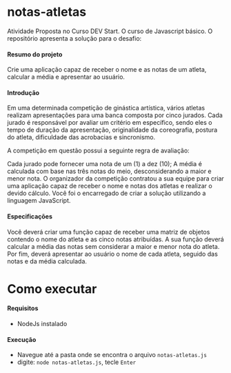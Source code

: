 # notas-atletas

Atividade Proposta no Curso DEV Start. O curso de Javascript básico.
O repositório apresenta a solução para o desafio: 

#### Resumo do projeto

Crie uma aplicação capaz de receber o nome e as notas de um atleta, calcular a média e apresentar ao usuário.

#### Introdução

Em uma determinada competição de ginástica artística, vários atletas realizam apresentações para uma banca composta por cinco jurados. Cada jurado é responsável por avaliar um critério em específico, sendo eles o tempo de duração da apresentação, originalidade da coreografia, postura do atleta, dificuldade das acrobacias e sincronismo.

A competição em questão possui a seguinte regra de avaliação:

Cada jurado pode fornecer uma nota de um (1) a dez (10);
A média é calculada com base nas três notas do meio, desconsiderando a maior e menor nota.
O organizador da competição contratou a sua equipe para criar uma aplicação capaz de receber o nome e notas dos atletas e realizar o devido cálculo. Você foi o encarregado de criar a solução utilizando a linguagem JavaScript.

#### Especificações

Você deverá criar uma função capaz de receber uma matriz de objetos contendo o nome do atleta e as cinco notas atribuídas. A sua função deverá calcular a média das notas sem considerar a maior e menor nota do atleta. Por fim, deverá apresentar ao usuário o nome de cada atleta, seguido das notas e da média calculada.

# Como executar

#### Requisitos
 - NodeJs instalado
#### Execução
 - Navegue até a pasta onde se encontra o arquivo `notas-atletas.js`
 - digite: `node notas-atletas.js`, tecle `Enter`
